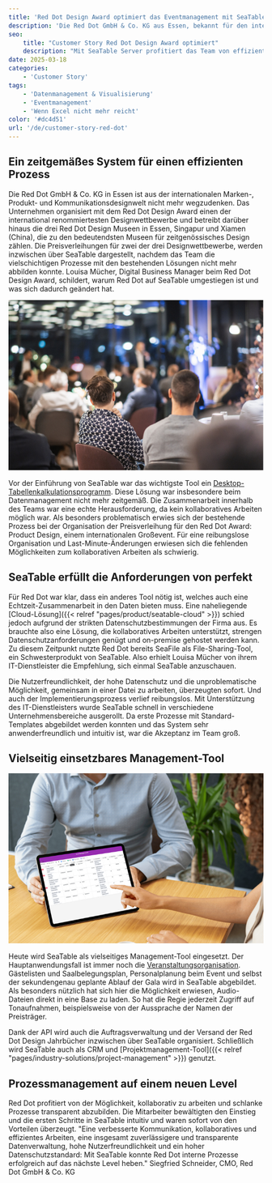```yaml
---
title: 'Red Dot Design Award optimiert das Eventmanagement mit SeaTable'
description: 'Die Red Dot GmbH & Co. KG aus Essen, bekannt für den international renommierten Red Dot Design Award, hat sein Event- und Auftragsmanagement mit revolutioniert und optimiert. Mit SeaTable Server profitiert das Team von transparenten, effizienten und kollaborativen Workflows und einer DSGVO-konformen Datenverwaltung.'
seo:
    title: "Customer Story Red Dot Design Award optimiert"
    description: "Mit SeaTable Server profitiert das Team von effizienten und kollaborativen Workflows und einer DSGVO-konformen Datenverwaltung."
date: 2025-03-18
categories:
    - 'Customer Story'
tags:
    - 'Datenmanagement & Visualisierung'
    - 'Eventmanagement'
    - 'Wenn Excel nicht mehr reicht'
color: '#dc4d51'
url: '/de/customer-story-red-dot'
---
```


## Ein zeitgemäßes System für einen effizienten Prozess

Die Red Dot GmbH & Co. KG in Essen ist aus der internationalen Marken-, Produkt- und Kommunikationsdesignwelt nicht mehr wegzudenken. Das Unternehmen organisiert mit dem Red Dot Design Award einen der international renommiertesten Designwettbewerbe und betreibt darüber hinaus die drei Red Dot Design Museen in Essen, Singapur und Xiamen (China), die zu den bedeutendsten Museen für zeitgenössisches Design zählen. Die Preisverleihungen für zwei der drei Designwettbewerbe, werden inzwischen über SeaTable dargestellt, nachdem das Team die vielschichtigen Prozesse mit den bestehenden Lösungen nicht mehr abbilden konnte. Louisa Mücher, Digital Business Manager beim Red Dot Design Award, schildert, warum Red Dot auf SeaTable umgestiegen ist und was sich dadurch geändert hat.

![](Blog_reddot_I1.jpg)

Vor der Einführung von SeaTable war das wichtigste Tool ein [Desktop-Tabellenkalkulationsprogramm](https://seatable.com/excel-alternative/). Diese Lösung war insbesondere beim Datenmanagement nicht mehr zeitgemäß. Die Zusammenarbeit innerhalb des Teams war eine echte Herausforderung, da kein kollaboratives Arbeiten möglich war. Als besonders problematisch erwies sich der bestehende Prozess bei der Organisation der Preisverleihung für den Red Dot Award: Product Design, einem internationalen Großevent. Für eine reibungslose Organisation und Last-Minute-Änderungen erwiesen sich die fehlenden Möglichkeiten zum kollaborativen Arbeiten als schwierig.

## SeaTable erfüllt die Anforderungen von perfekt

Für Red Dot war klar, dass ein anderes Tool nötig ist, welches auch eine Echtzeit-Zusammenarbeit in den Daten bieten muss. Eine naheliegende [Cloud-Lösung]({{< relref "pages/product/seatable-cloud" >}}) schied jedoch aufgrund der strikten Datenschutzbestimmungen der Firma aus. Es brauchte also eine Lösung, die kollaboratives Arbeiten unterstützt, strengen Datenschutzanforderungen genügt und on-premise gehostet werden kann. Zu diesem Zeitpunkt nutzte Red Dot bereits SeaFile als File-Sharing-Tool, ein Schwesterprodukt von SeaTable. Also erhielt Louisa Mücher von ihrem IT-Dienstleister die Empfehlung, sich einmal SeaTable anzuschauen.

Die Nutzerfreundlichkeit, der hohe Datenschutz und die unproblematische Möglichkeit, gemeinsam in einer Datei zu arbeiten, überzeugten sofort. Und auch der Implementierungsprozess verlief reibungslos. Mit Unterstützung des IT-Dienstleisters wurde SeaTable schnell in verschiedene Unternehmensbereiche ausgerollt. Da erste Prozesse mit Standard-Templates abgebildet werden konnten und das System sehr anwenderfreundlich und intuitiv ist, war die Akzeptanz im Team groß.

## Vielseitig einsetzbares Management-Tool

![Tablet mit SeaTable Tabelle](3-SeaTable-erfuellt-die-Anforderungen-perfekt-1.jpg)

Heute wird SeaTable als vielseitiges Management-Tool eingesetzt. Der Hauptanwendungsfall ist immer noch die [Veranstaltungsorganisation](https://seatable.io/vorlage/fewxqfzbsxocskxl7hikqq/). Gästelisten und Saalbelegungsplan, Personalplanung beim Event und selbst der sekundengenau geplante Ablauf der Gala wird in SeaTable abgebildet. Als besonders nützlich hat sich hier die Möglichkeit erwiesen, Audio-Dateien direkt in eine Base zu laden. So hat die Regie jederzeit Zugriff auf Tonaufnahmen, beispielsweise von der Aussprache der Namen der Preisträger.

Dank der API wird auch die Auftragsverwaltung und der Versand der Red Dot Design Jahrbücher inzwischen über SeaTable organisiert. Schließlich wird SeaTable auch als CRM und [Projektmanagement-Tool]({{< relref "pages/industry-solutions/project-management" >}}) genutzt.

## Prozessmanagement auf einem neuen Level

Red Dot profitiert von der Möglichkeit, kollaborativ zu arbeiten und schlanke Prozesse transparent abzubilden. Die Mitarbeiter bewältigten den Einstieg und die ersten Schritte in SeaTable intuitiv und waren sofort von den Vorteilen überzeugt. "Eine verbesserte Kommunikation, kollaboratives und effizientes Arbeiten, eine insgesamt zuverlässigere und transparente Datenverwaltung, hohe Nutzerfreundlichkeit und ein hoher Datenschutzstandard: Mit SeaTable konnte Red Dot interne Prozesse erfolgreich auf das nächste Level heben." Siegfried Schneider, CMO, Red Dot GmbH & Co. KG
